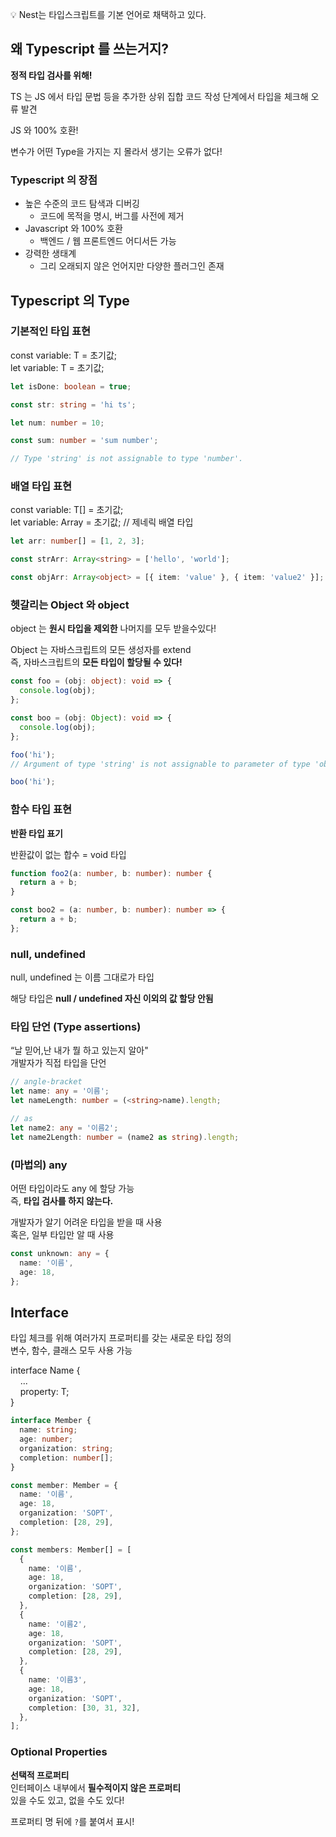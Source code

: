 💡 Nest는 타입스크립트를 기본 언어로 채택하고 있다.

## 왜 Typescript 를 쓰는거지?

**정적 타입 검사를 위해!**

TS 는 JS 에서 타입 문법 등을 추가한 상위 집합
코드 작성 단계에서 타입을 체크해 오류 발견

JS 와 100% 호환!

변수가 어떤 Type을 가지는 지 몰라서 생기는 오류가 없다!

### Typescript 의 장점

- 높은 수준의 코드 탐색과 디버깅
  - 코드에 목적을 명시, 버그를 사전에 제거
- Javascript 와 100% 호환
  - 백엔드 / 웹 프론트엔드 어디서든 가능
- 강력한 생태계
  - 그리 오래되지 않은 언어지만 다양한 플러그인 존재

## Typescript 의 Type

### 기본적인 타입 표현

const variable: T = 초기값;</br>
let variable: T = 초기값;

```typescript
let isDone: boolean = true;

const str: string = 'hi ts';

let num: number = 10;

const sum: number = 'sum number';

// Type 'string' is not assignable to type 'number'.
```

### 배열 타입 표현

const variable: T[] = 초기값;</br>
let variable: Array<T> = 초기값; // 제네릭 배열 타입

```typescript
let arr: number[] = [1, 2, 3];

const strArr: Array<string> = ['hello', 'world'];

const objArr: Array<object> = [{ item: 'value' }, { item: 'value2' }];
```

### 헷갈리는 Object 와 object

object 는 **원시 타입을 제외한** 나머지를 모두 받을수있다!

Object 는 자바스크립트의 모든 생성자를 extend</br>
즉, 자바스크립트의 **모든 타입이 할당될 수 있다!**

```typescript
const foo = (obj: object): void => {
  console.log(obj);
};

const boo = (obj: Object): void => {
  console.log(obj);
};

foo('hi');
// Argument of type 'string' is not assignable to parameter of type 'object'.

boo('hi');
```

### 함수 타입 표현

**반환 타입 표기**

반환값이 없는 합수 = void 타입

```typescript
function foo2(a: number, b: number): number {
  return a + b;
}

const boo2 = (a: number, b: number): number => {
  return a + b;
};
```

### null, undefined

null, undefined 는 이름 그대로가 타입

해당 타입은 **null / undefined 자신 이외의 값 할당 안됨**

### 타입 단언 (Type assertions)

“날 믿어,난 내가 뭘 하고 있는지 알아"</br>
개발자가 직접 타입을 단언

```typescript
// angle-bracket
let name: any = '이름';
let nameLength: number = (<string>name).length;

// as
let name2: any = '이름2';
let name2Length: number = (name2 as string).length;
```

### (마법의) any

어떤 타입이라도 any 에 할당 가능</br>
즉, **타입 검사를 하지 않는다.**

개발자가 알기 어려운 타입을 받을 때 사용</br>
혹은, 일부 타입만 알 때 사용

```typescript
const unknown: any = {
  name: '이름',
  age: 18,
};
```

## Interface

타입 체크를 위해 여러가지 프로퍼티를 갖는 새로운 타입 정의</br>
변수, 함수, 클래스 모두 사용 가능

interface Name { </br>
&nbsp;&nbsp;&nbsp;&nbsp;...</br>
&nbsp;&nbsp;&nbsp;&nbsp;property: T; </br>
}

```typescript
interface Member {
  name: string;
  age: number;
  organization: string;
  completion: number[];
}

const member: Member = {
  name: '이름',
  age: 18,
  organization: 'SOPT',
  completion: [28, 29],
};

const members: Member[] = [
  {
    name: '이름',
    age: 18,
    organization: 'SOPT',
    completion: [28, 29],
  },
  {
    name: '이름2',
    age: 18,
    organization: 'SOPT',
    completion: [28, 29],
  },
  {
    name: '이름3',
    age: 18,
    organization: 'SOPT',
    completion: [30, 31, 32],
  },
];
```

### Optional Properties

**선택적 프로퍼티**</br>
인터페이스 내부에서 **필수적이지 않은 프로퍼티**</br> 있을 수도 있고, 없을 수도 있다!

프로퍼티 명 뒤에 `?`를 붙여서 표시!
